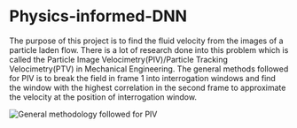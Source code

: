 # Physics-informed-DNN

The purpose of this project is to find the fluid velocity from the images of a particle laden flow. There is a lot of research done into this problem which is called the Particle Image Velocimetry(PIV)/Particle Tracking Velocimetry(PTV) in Mechanical Engineering. The general methods followed for PIV is to break the field in frame 1 into interrogation windows and find the window with the highest correlation in the second frame to approximate the velocity at the position of interrogation window.

![General methodology followed for PIV](https://www.researchgate.net/figure/The-underlying-concept-of-the-two-frames-cross-correlation-particle-image-velocimetry_fig2_50268148)


